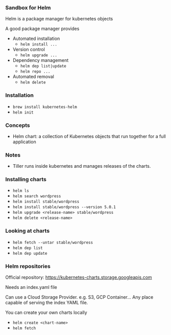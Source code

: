 ### Sandbox for Helm

Helm is a package manager for kubernetes objects

A good package manager provides
- Automated installation
    - `helm install ...`
- Version control
    - `helm upgrade ...`
- Dependency management
    - `helm dep list|update`
    - `helm repo ...`
- Automated removal
    - `helm delete`

### Installation

- `brew install kubernetes-helm`
- `helm init`

### Concepts

- Helm chart: a collection of Kubernetes objects that run together for a full application


### Notes

- Tiller runs inside kubernetes and manages releases of the charts. 

### Installing charts

- `helm ls`
- `helm search wordpress`
- `helm install stable/wordpress`
- `helm install stable/wordpress --version 5.0.1`
- `helm upgrade <release-name> stable/wordpress`
- `helm delete <release-name>`

### Looking at charts

- `helm fetch --untar stable/wordpress`
- `helm dep list`
- `helm dep update`

### Helm repositories

Official repository: https://kubernetes-charts.storage.googleapis.com

Needs an index.yaml file

Can use a Cloud Storage Provider. e.g. S3, GCP Container... Any place capable of serving the index YAML file.

You can create your own charts locally
- `helm create <chart-name>`
- `helm fetch`